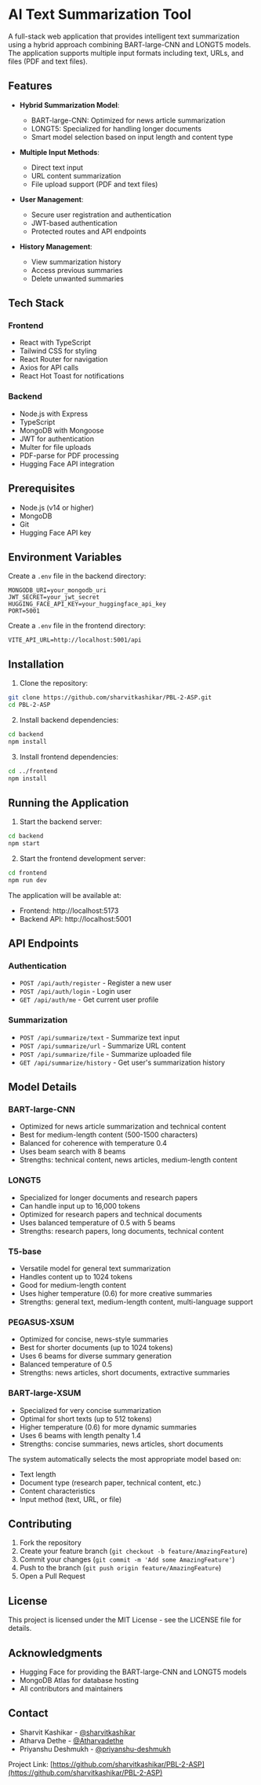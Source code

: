 # AI Text Summarization Tool

A full-stack web application that provides intelligent text summarization using a hybrid approach combining BART-large-CNN and LONGT5 models. The application supports multiple input formats including text, URLs, and files (PDF and text files).

## Features

- **Hybrid Summarization Model**:
  - BART-large-CNN: Optimized for news article summarization
  - LONGT5: Specialized for handling longer documents
  - Smart model selection based on input length and content type

- **Multiple Input Methods**:
  - Direct text input
  - URL content summarization
  - File upload support (PDF and text files)

- **User Management**:
  - Secure user registration and authentication
  - JWT-based authentication
  - Protected routes and API endpoints

- **History Management**:
  - View summarization history
  - Access previous summaries
  - Delete unwanted summaries

## Tech Stack

### Frontend
- React with TypeScript
- Tailwind CSS for styling
- React Router for navigation
- Axios for API calls
- React Hot Toast for notifications

### Backend
- Node.js with Express
- TypeScript
- MongoDB with Mongoose
- JWT for authentication
- Multer for file uploads
- PDF-parse for PDF processing
- Hugging Face API integration

## Prerequisites

- Node.js (v14 or higher)
- MongoDB
- Git
- Hugging Face API key

## Environment Variables

Create a `.env` file in the backend directory:

```env
MONGODB_URI=your_mongodb_uri
JWT_SECRET=your_jwt_secret
HUGGING_FACE_API_KEY=your_huggingface_api_key
PORT=5001
```

Create a `.env` file in the frontend directory:

```env
VITE_API_URL=http://localhost:5001/api
```

## Installation

1. Clone the repository:
```bash
git clone https://github.com/sharvitkashikar/PBL-2-ASP.git
cd PBL-2-ASP
```

2. Install backend dependencies:
```bash
cd backend
npm install
```

3. Install frontend dependencies:
```bash
cd ../frontend
npm install
```

## Running the Application

1. Start the backend server:
```bash
cd backend
npm start
```

2. Start the frontend development server:
```bash
cd frontend
npm run dev
```

The application will be available at:
- Frontend: http://localhost:5173
- Backend API: http://localhost:5001

## API Endpoints

### Authentication
- `POST /api/auth/register` - Register a new user
- `POST /api/auth/login` - Login user
- `GET /api/auth/me` - Get current user profile

### Summarization
- `POST /api/summarize/text` - Summarize text input
- `POST /api/summarize/url` - Summarize URL content
- `POST /api/summarize/file` - Summarize uploaded file
- `GET /api/summarize/history` - Get user's summarization history

## Model Details

### BART-large-CNN
- Optimized for news article summarization and technical content
- Best for medium-length content (500-1500 characters)
- Balanced for coherence with temperature 0.4
- Uses beam search with 8 beams
- Strengths: technical content, news articles, medium-length content

### LONGT5
- Specialized for longer documents and research papers
- Can handle input up to 16,000 tokens
- Optimized for research papers and technical documents
- Uses balanced temperature of 0.5 with 5 beams
- Strengths: research papers, long documents, technical content

### T5-base
- Versatile model for general text summarization
- Handles content up to 1024 tokens
- Good for medium-length content
- Uses higher temperature (0.6) for more creative summaries
- Strengths: general text, medium-length content, multi-language support

### PEGASUS-XSUM
- Optimized for concise, news-style summaries
- Best for shorter documents (up to 1024 tokens)
- Uses 6 beams for diverse summary generation
- Balanced temperature of 0.5
- Strengths: news articles, short documents, extractive summaries

### BART-large-XSUM
- Specialized for very concise summarization
- Optimal for short texts (up to 512 tokens)
- Higher temperature (0.6) for more dynamic summaries
- Uses 6 beams with length penalty 1.4
- Strengths: concise summaries, news articles, short documents

The system automatically selects the most appropriate model based on:
- Text length
- Document type (research paper, technical content, etc.)
- Content characteristics
- Input method (text, URL, or file)

## Contributing

1. Fork the repository
2. Create your feature branch (`git checkout -b feature/AmazingFeature`)
3. Commit your changes (`git commit -m 'Add some AmazingFeature'`)
4. Push to the branch (`git push origin feature/AmazingFeature`)
5. Open a Pull Request

## License

This project is licensed under the MIT License - see the LICENSE file for details.

## Acknowledgments

- Hugging Face for providing the BART-large-CNN and LONGT5 models
- MongoDB Atlas for database hosting
- All contributors and maintainers

## Contact

- Sharvit Kashikar - [@sharvitkashikar](https://github.com/sharvitkashikar)
- Atharva Dethe - [@Atharvadethe](https://github.com/Atharvadethe)
- Priyanshu Deshmukh - [@priyanshu-deshmukh](https://github.com/priyanshu-deshmukh)

Project Link: [https://github.com/sharvitkashikar/PBL-2-ASP](https://github.com/sharvitkashikar/PBL-2-ASP) 
